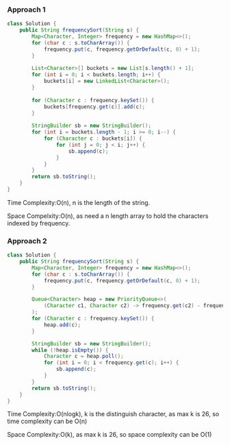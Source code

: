 ### Approach 1
```java
class Solution {
    public String frequencySort(String s) {
        Map<Character, Integer> frequency = new HashMap<>();
        for (char c : s.toCharArray()) {
            frequency.put(c, frequency.getOrDefault(c, 0) + 1);
        }
        
        List<Character>[] buckets = new List[s.length() + 1];
        for (int i = 0; i < buckets.length; i++) {
            buckets[i] = new LinkedList<Character>();
        }
        
        for (Character c : frequency.keySet()) {
            buckets[frequency.get(c)].add(c);
        }
        
        StringBuilder sb = new StringBuilder();
        for (int i = buckets.length - 1; i >= 0; i--) {
            for (Character c : buckets[i]) {
                for (int j = 0; j < i; j++) {
                    sb.append(c);
                }
            }
        }
        return sb.toString();
    }
}
```
Time Complexity:O(n), n is the length of the string.

Space Compelxity:O(n), as need a n length array to hold the characters indexed by frequency.

### Approach 2
```java
class Solution {
    public String frequencySort(String s) {
        Map<Character, Integer> frequency = new HashMap<>();
        for (char c : s.toCharArray()) {
            frequency.put(c, frequency.getOrDefault(c, 0) + 1);
        }

        Queue<Character> heap = new PriorityQueue<>(
            (Character c1, Character c2) -> frequency.get(c2) - frequency.get(c1)
        );
        for (Character c : frequency.keySet()) {
            heap.add(c);
        }

        StringBuilder sb = new StringBuilder();
        while (!heap.isEmpty()) {
            Character c = heap.poll();
            for (int i = 0; i < frequency.get(c); i++) {
                sb.append(c);
            }
        }
        return sb.toString();
    }
}
```
Time Complexity:O(nlogk), k is the distinguish character, as max k is 26, so time complexity can be O(n)

Space Complexity:O(k), as max k is 26, so space complexity can be O(1)
